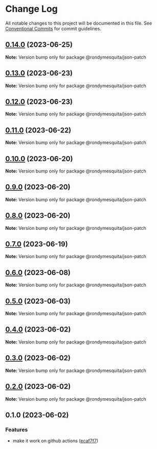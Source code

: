 # Change Log

All notable changes to this project will be documented in this file.
See [Conventional Commits](https://conventionalcommits.org) for commit guidelines.

## [0.14.0](https://github.com/rondymesquita/shell/compare/@rondymesquita/json-patch@0.13.0...@rondymesquita/json-patch@0.14.0) (2023-06-25)

**Note:** Version bump only for package @rondymesquita/json-patch

## [0.13.0](https://github.com/rondymesquita/shell/compare/@rondymesquita/json-patch@0.12.0...@rondymesquita/json-patch@0.13.0) (2023-06-23)

**Note:** Version bump only for package @rondymesquita/json-patch

## [0.12.0](https://github.com/rondymesquita/shell/compare/@rondymesquita/json-patch@0.11.0...@rondymesquita/json-patch@0.12.0) (2023-06-23)

**Note:** Version bump only for package @rondymesquita/json-patch

## [0.11.0](https://github.com/rondymesquita/shell/compare/@rondymesquita/json-patch@0.10.0...@rondymesquita/json-patch@0.11.0) (2023-06-22)

**Note:** Version bump only for package @rondymesquita/json-patch

## [0.10.0](https://github.com/rondymesquita/shell/compare/@rondymesquita/json-patch@0.9.0...@rondymesquita/json-patch@0.10.0) (2023-06-20)

**Note:** Version bump only for package @rondymesquita/json-patch

## [0.9.0](https://github.com/rondymesquita/shell/compare/@rondymesquita/json-patch@0.8.0...@rondymesquita/json-patch@0.9.0) (2023-06-20)

**Note:** Version bump only for package @rondymesquita/json-patch

## [0.8.0](https://github.com/rondymesquita/shell/compare/@rondymesquita/json-patch@0.7.0...@rondymesquita/json-patch@0.8.0) (2023-06-20)

**Note:** Version bump only for package @rondymesquita/json-patch

## [0.7.0](https://github.com/rondymesquita/shell/compare/@rondymesquita/json-patch@0.6.0...@rondymesquita/json-patch@0.7.0) (2023-06-19)

**Note:** Version bump only for package @rondymesquita/json-patch

## [0.6.0](https://github.com/rondymesquita/shell/compare/@rondymesquita/json-patch@0.5.0...@rondymesquita/json-patch@0.6.0) (2023-06-08)

**Note:** Version bump only for package @rondymesquita/json-patch

## [0.5.0](https://github.com/rondymesquita/shell/compare/@rondymesquita/json-patch@0.4.0...@rondymesquita/json-patch@0.5.0) (2023-06-03)

**Note:** Version bump only for package @rondymesquita/json-patch

## [0.4.0](https://github.com/rondymesquita/shell/compare/@rondymesquita/json-patch@0.3.0...@rondymesquita/json-patch@0.4.0) (2023-06-02)

**Note:** Version bump only for package @rondymesquita/json-patch

## [0.3.0](https://github.com/rondymesquita/shell/compare/@rondymesquita/json-patch@0.2.0...@rondymesquita/json-patch@0.3.0) (2023-06-02)

**Note:** Version bump only for package @rondymesquita/json-patch

## [0.2.0](https://github.com/rondymesquita/shell/compare/@rondymesquita/json-patch@0.1.0...@rondymesquita/json-patch@0.2.0) (2023-06-02)

**Note:** Version bump only for package @rondymesquita/json-patch

## 0.1.0 (2023-06-02)

### Features

- make it work on github actions ([ecaf7f7](https://github.com/rondymesquita/shell/commit/ecaf7f7e709f3a41b6a906c047bc8d4d9275be5f))
